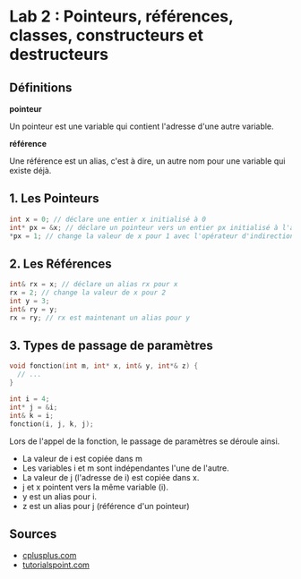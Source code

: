 # Lab 2 : Pointeurs, références, classes, constructeurs et destructeurs

## Définitions

**pointeur**

Un pointeur est une variable qui contient l'adresse d'une autre variable.

**référence**

Une référence est un alias, c'est à dire, un autre nom pour une variable qui existe déjà.

## 1. Les Pointeurs
```cpp
int x = 0; // déclare une entier x initialisé à 0
int* px = &x; // déclare un pointeur vers un entier px initialisé à l'adresse de x
*px = 1; // change la valeur de x pour 1 avec l'opérateur d'indirection *
```

## 2. Les Références
```cpp
int& rx = x; // déclare un alias rx pour x
rx = 2; // change la valeur de x pour 2
int y = 3;
int& ry = y;
rx = ry; // rx est maintenant un alias pour y
```

## 3. Types de passage de paramètres
```cpp
void fonction(int m, int* x, int& y, int*& z) {
  // ...
}

int i = 4;
int* j = &i;
int& k = i;
fonction(i, j, k, j);
```

Lors de l'appel de la fonction, le passage de paramètres se déroule ainsi.

* La valeur de i est copiée dans m
* Les variables i et m sont indépendantes l'une de l'autre.
* La valeur de j (l'adresse de i) est copiée dans x.
* j et x pointent vers la même variable (i).
* y est un alias pour i.
* z est un alias pour j (référence d'un pointeur)

## Sources
* [cplusplus.com](http://www.cplusplus.com/doc/tutorial/pointers/)
* [tutorialspoint.com](https://www.tutorialspoint.com/cplusplus/cpp_references.htm)
